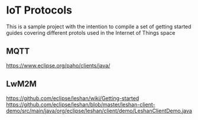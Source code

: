 # IoT Protocols
This is a sample project with the intention to compile a set of getting started guides covering different protols used in the Internet of Things space

## MQTT
https://www.eclipse.org/paho/clients/java/

## LwM2M
https://github.com/eclipse/leshan/wiki/Getting-started
https://github.com/eclipse/leshan/blob/master/leshan-client-demo/src/main/java/org/eclipse/leshan/client/demo/LeshanClientDemo.java